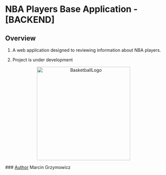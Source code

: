 # NBA Players Base Application - [BACKEND]


## Overview
1) A web application designed to reviewing information about NBA players.

2) Project is under development

<p align="center">
<img src="https://cdn.pixabay.com/photo/2013/07/12/14/46/basketball-148766_960_720.png" alt="BasketballLogo" width="300"/>
</p>
### <ins>Author</ins>
Marcin Grzymowicz